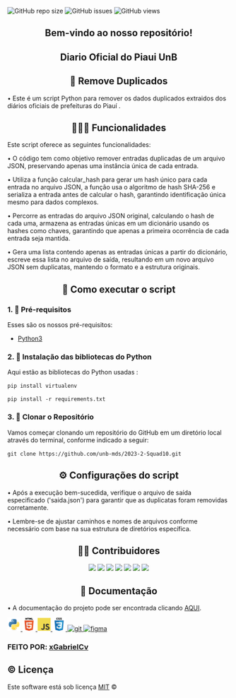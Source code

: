 <!--

S
A
I

D
A
Q
U
I

S
E
U

C
U
R
I
O
S
O

ASS: xGabrielCv 

-->


<!-- Adiciona distintivos (shields) do GitHub -->
![GitHub repo size](https://img.shields.io/github/repo-size/unb-mds/2023-2-Squad10?style=for-the-badge)
![GitHub issues](https://img.shields.io/github/issues/unb-mds/2023-2-Squad10?style=for-the-badge)
![GitHub views](https://komarev.com/ghpvc/?username=unb-mds&repo=2023-2-Squad10&color=blueviolet&style=for-the-badge&label=Views)

<!-- Título centralizado -->
<div align="center">
  <h2>Bem-vindo ao nosso repositório! </h2>
</div> 

<!-- Título centralizado -->
<div align="center">
  <h2>Diario Oficial do Piaui UnB </h2>
</div> 

<!-- Título centralizado -->
<div align="center">
  <h2>🎯 Remove Duplicados </h2>
</div> 

• Este é um script Python para remover os dados duplicados extraidos dos diários oficiais de prefeituras do Piauí .

<!-- Título centralizado -->
<div align="center">
  <h2>👩🏾‍💻 Funcionalidades </h2>
</div> 

Este script oferece as seguintes funcionalidades:

• O código tem como objetivo remover entradas duplicadas de um arquivo JSON, preservando apenas uma instância única de cada entrada.

• Utiliza a função calcular_hash para gerar um hash único para cada entrada no arquivo JSON,
a função usa o algoritmo de hash SHA-256 e serializa a entrada antes de calcular o hash, garantindo identificação única mesmo para dados complexos.

• Percorre as entradas do arquivo JSON original, calculando o hash de cada uma,
armazena as entradas únicas em um dicionário usando os hashes como chaves, garantindo que apenas a primeira ocorrência de cada entrada seja mantida.

• Gera uma lista contendo apenas as entradas únicas a partir do dicionário,
escreve essa lista no arquivo de saída, resultando em um novo arquivo JSON sem duplicatas, mantendo o formato e a estrutura originais.

<!-- Título centralizado -->
<div align="center">
  <h2>🤞 Como executar o script </h2>
</div> 

### 1. 🔑 Pré-requisitos
Esses são os nossos pré-requisitos:
- [Python3](https://www.python.org/downloads/)



<!-- Adiciona a lista de bibliotecas para copiar -->
### 2. 📑 Instalação das bibliotecas do Python
Aqui estão as bibliotecas do Python usadas :


```  
pip install virtualenv
```
```
pip install -r requirements.txt
```


<!-- Adiciona a funçao de copiar o link do repositorio -->
### 3. 📍 Clonar o Repositório
Vamos começar clonando um repositório do GitHub em um diretório local através do terminal, conforme indicado a seguir:
```
git clone https://github.com/unb-mds/2023-2-Squad10.git
```
  	
  
<div align="center">
  <h2>⚙️ Configurações do script </h2>
</div>

• Após a execução bem-sucedida, verifique o arquivo de saída especificado ('saida.json') para garantir que as duplicatas foram removidas corretamente.


• Lembre-se de ajustar caminhos e nomes de arquivos conforme necessário com base na sua estrutura de diretórios específica.


<div align="center">
  <h2>👩‍💻 Contribuidores </h2>
</div> 
<!-- Foto dos participantes do grupo -->
<div align="center"> 
 <img src="https://avatars.githubusercontent.com/u/119907827?v=4" width="100"/>
 <img src="https://avatars.githubusercontent.com/u/87997616?v=4" width="100" />
 <img src="https://avatars.githubusercontent.com/u/90454615?v=4" width="100"/>
 <img src="https://avatars.githubusercontent.com/u/124631520?v=4" width="100"/>
 <img src="https://avatars.githubusercontent.com/u/98980548?v=4" width="100"/>
 <img src="https://avatars.githubusercontent.com/u/101183266?v=4" width="100"/>
 <img src="https://avatars.githubusercontent.com/u/109704535?v=4" width="100"/>
</div>

<div align="center">
  <h2>📄 Documentação </h2>
</div>

• A documentação do projeto pode ser encontrada clicando [AQUI](https://unb-mds.github.io/2023-2-Squad10/).




<!-- Icons das ferramentas e linguagens ultilizadas -->
<p align="left">
    <a href="https://www.python.org" target="_blank" rel="noreferrer">
        <img src="https://raw.githubusercontent.com/devicons/devicon/master/icons/python/python-original.svg" alt="python" width="30" height="30"/>
    </a>
    <a href="https://www.w3.org/html/" target="_blank" rel="noreferrer">
        <img src="https://raw.githubusercontent.com/devicons/devicon/master/icons/html5/html5-original-wordmark.svg" alt="html5" width="30" height="30"/>
    </a>
    <a href="https://developer.mozilla.org/en-US/docs/Web/JavaScript" target="_blank" rel="noreferrer">
        <img src="https://raw.githubusercontent.com/devicons/devicon/master/icons/javascript/javascript-original.svg" alt="javascript" width="30" height="30"/>
    </a>
    <a href="https://www.w3schools.com/css/" target="_blank" rel="noreferrer">
        <img src="https://raw.githubusercontent.com/devicons/devicon/master/icons/css3/css3-original-wordmark.svg" alt="css3" width="30" height="30"/>
    </a>
    <a href="https://git-scm.com/" target="_blank" rel="noreferrer">
        <img src="https://www.vectorlogo.zone/logos/git-scm/git-scm-icon.svg" alt="git" width="30" height="30"/>
    </a>
    <a href="https://www.figma.com/" target="_blank" rel="noreferrer">
        <img src="https://www.vectorlogo.zone/logos/figma/figma-icon.svg" alt="figma" width="30" height="30"/>
    </a>
</p>



<!-- Criador e licença -->
### FEITO POR: [xGabrielCv](https://github.com/xGabrielCv)

## ©️ Licença 

Este software está sob licença [MIT](https://github.com/nhn/tui.editor/blob/master/LICENSE) ©
